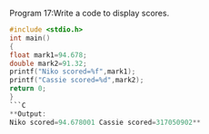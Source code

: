 Program 17:Write a code to display scores.
```C
#include <stdio.h>
int main() 
{
float mark1=94.678;
double mark2=91.32;
printf("Niko scored=%f",mark1);
printf("Cassie scored=%d",mark2);
return 0;
}
```C
**Output:
Niko scored=94.678001 Cassie scored=317050902**
